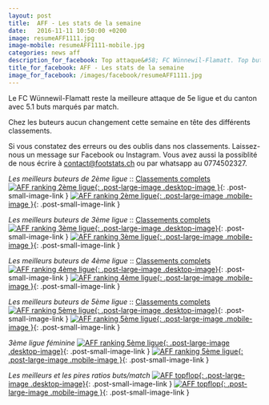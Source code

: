 ```yaml
---
layout: post
title:  AFF - Les stats de la semaine
date:   2016-11-11 10:50:00 +0200
image: resumeAFF1111.jpg
image-mobile: resumeAFF1111-mobile.jpg
categories: news aff
description_for_facebook: Top attaque&#58; FC Wünnewil-Flamatt. Top buteurs&#58; Leotrim Sadikaj, Ilirjan Mehmetaj, Samuel Hasler, Benjamin Suard et Tania Alexandra Santos
title_for_facebook: AFF - Les stats de la semaine
image_for_facebook: /images/facebook/resumeAFF1111.jpg
---
```

Le FC Wünnewil-Flamatt reste la meilleure attaque de 5e ligue et du canton avec 5.1 buts marqués par match.

Chez les buteurs aucun changement cette semaine en tête des différents classements.

Si vous constatez des erreurs ou des oublis dans nos classements. Laissez-nous un message sur Facebook ou Instagram. Vous avez aussi la possiblité de nous écrire à contact@footstats.ch ou par whatsapp au 0774502327.

_Les meilleurs buteurs de 2ème ligue_ :: [Classements complets]({{site.url}}/aff/2eme-ligue)
[![AFF ranking 2ème ligue]({{site.url}}/images/posts/rankings/resumeAFF21111.jpg){: .post-large-image .desktop-image }]({{site.url}}/images/posts/rankings/resumeAFF21111.jpg){: .post-small-image-link }
[![AFF ranking 2ème ligue]({{site.url}}/images/posts/rankings/resumeAFF21111-mobile.jpg){: .post-large-image .mobile-image }]({{site.url}}/images/posts/rankings/resumeAFF21111-mobile.jpg){: .post-small-image-link }

_Les meilleurs buteurs de 3ème ligue_ :: [Classements complets]({{site.url}}/aff/3eme-ligue)
[![AFF ranking 3ème ligue]({{site.url}}/images/posts/rankings/resumeAFF31111.jpg){: .post-large-image .desktop-image}]({{site.url}}/images/posts/rankings/resumeAFF31111.jpg){: .post-small-image-link }
[![AFF ranking 3ème ligue]({{site.url}}/images/posts/rankings/resumeAFF31111-mobile.jpg){: .post-large-image .mobile-image }]({{site.url}}/images/posts/rankings/resumeAFF31111-mobile.jpg){: .post-small-image-link }

_Les meilleurs buteurs de 4ème ligue_ :: [Classements complets]({{site.url}}/aff/4eme-ligue)
[![AFF ranking 4ème ligue]({{site.url}}/images/posts/rankings/resumeAFF41111.jpg){: .post-large-image .desktop-image}]({{site.url}}/images/posts/rankings/resumeAFF41111.jpg){: .post-small-image-link }
[![AFF ranking 4ème ligue]({{site.url}}/images/posts/rankings/resumeAFF41111-mobile.jpg){: .post-large-image .mobile-image }]({{site.url}}/images/posts/rankings/resumeAFF41111-mobile.jpg){: .post-small-image-link }

_Les meilleurs buteurs de 5ème ligue_ :: [Classements complets]({{site.url}}/aff/5eme-ligue)
[![AFF ranking 5ème ligue]({{site.url}}/images/posts/rankings/resumeAFF51111.jpg){: .post-large-image .desktop-image}]({{site.url}}/images/posts/rankings/resumeAFF51111.jpg){: .post-small-image-link }
[![AFF ranking 5ème ligue]({{site.url}}/images/posts/rankings/resumeAFF51111-mobile.jpg){: .post-large-image .mobile-image }]({{site.url}}/images/posts/rankings/resumeAFF51111-mobile.jpg){: .post-small-image-link }

_3ème ligue féminine_
[![AFF ranking 5ème ligue]({{site.url}}/images/posts/rankings/resumeAFF301111.jpg){: .post-large-image .desktop-image}]({{site.url}}/images/posts/rankings/resumeAFF301111.jpg){: .post-small-image-link }
[![AFF ranking 5ème ligue]({{site.url}}/images/posts/rankings/resumeAFF301111-mobile.jpg){: .post-large-image .mobile-image }]({{site.url}}/images/posts/rankings/resumeAFF301111-mobile.jpg){: .post-small-image-link }

_Les meilleurs et les pires ratios buts/match_
[![AFF topflop]({{site.url}}/images/posts/topflop/AFF1111.jpg){: .post-large-image .desktop-image}]({{site.url}}/images/posts/topflop/AFF1111.jpg){: .post-small-image-link }
[![AFF topflop]({{site.url}}/images/posts/topflop/AFF1111.jpg){: .post-large-image .mobile-image }]({{site.url}}/images/posts/topflop/AFF1111.jpg){: .post-small-image-link }